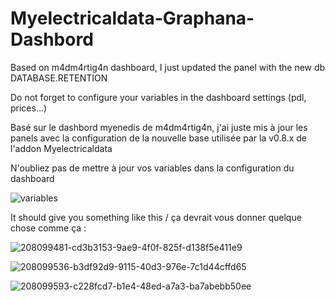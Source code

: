 # Myelectricaldata-Graphana-Dashbord
Based on m4dm4rtig4n dashboard, I just updated the panel with the new db DATABASE.RETENTION

Do not forget to configure your variables in the dashboard settings (pdl, prices...)

Basé sur le dashbord myenedis de m4dm4rtig4n, j'ai juste mis à jour les panels avec la configuration de la nouvelle base utilisée par la v0.8.x de l'addon Myelectricaldata

N'oubliez pas de mettre à jour vos variables dans la configuration du dashboard

![variables](https://user-images.githubusercontent.com/75928935/208123117-a82f6f2e-2997-4a96-aaa2-649cf5c65aa9.jpg)

It should give you something like this / ça devrait vous donner quelque chose comme ça :

![208099481-cd3b3153-9ae9-4f0f-825f-d138f5e411e9](https://user-images.githubusercontent.com/75928935/208125236-c716905e-4880-4aae-9f0b-ce0c3dc14b32.png)

![208099536-b3df92d9-9115-40d3-976e-7c1d44cffd65](https://user-images.githubusercontent.com/75928935/208125279-9dcb609c-f00a-4b8e-a28e-ed0dceec0783.png)

![208099593-c228fcd7-b1e4-48ed-a7a3-ba7abebb50ee](https://user-images.githubusercontent.com/75928935/208125317-0655d357-5ed8-446d-b19c-76c6498c896c.png)

